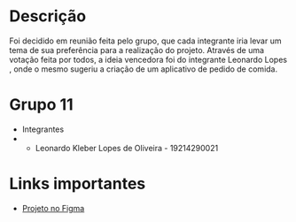 # Descrição

Foi decidido em reunião feita pelo grupo, que cada integrante iria levar um tema de sua preferência para a realização do projeto. Através de uma votação feita por todos, a ideia vencedora foi do integrante Leonardo Lopes , onde o mesmo sugeriu a criação de um aplicativo de pedido de comida.

# Grupo 11
* Integrantes
* 
   - Leonardo Kleber Lopes de Oliveira - 19214290021

# Links importantes

- [Projeto no Figma](https://www.figma.com/file/XpGkDMhtn5Ny5jhneS55tk/AppTite?node-id=102%3A4158)


